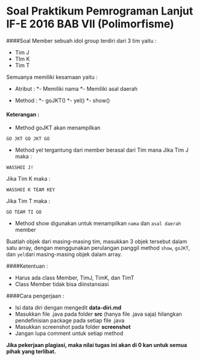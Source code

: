 Soal Praktikum Pemrograman Lanjut IF-E 2016 BAB VII (Polimorfisme)
===  
####Soal 
Member sebuah idol group terdiri dari 3 tim yaitu :

* Tim J
* TIm K
* Tim T

Semuanya memiliki kesamaan yaitu :

* Atribut : 
*- Memiliki nama
*- Memiliki asal daerah

* Method :
*- goJKT()
*- yel()
*- show() 

#### Keterangan :
* Method goJKT akan menampilkan 
```
GO JKT GO JKT GO
```
* Method yel tergantung dari member berasal dari Tim mana
Jika Tim J maka :
```
WASSHOI J!
```
Jika Tim K maka :
```
WASSHOI K TEAM KEY
```
Jika Tim T maka :
```
GO TEAM TI GO
```
* Method show digunakan untuk menampilkan `nama` dan `asal daerah` member

Buatlah objek dari masing-masing tim, masukkan 3 objek tersebut dalam satu array, dengan menggunakan perulangan panggil method `show`, `goJKT`, dan `yel`dari masing-masing objek dalam array.


####Ketentuan :
- Harus ada class Member, TimJ, TimK, dan TimT
- Class Member tidak bisa diinstansiasi

####Cara pengerjaan :

* Isi data diri dengan mengedit **data-diri.md**
* Masukkan file .java pada folder **src** (hanya file .java saja) hilangkan pendefinisian package pada setiap file .java
* Masukkan screenshot pada folder **screenshot**
* Jangan lupa comment untuk setiap method

**Jika pekerjaan plagiasi, maka nilai tugas ini akan di 0 kan untuk semua pihak yang terlibat.**